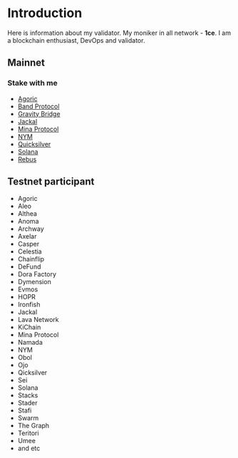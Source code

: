 # Introduction
Here is information about my validator. My moniker in all network - **1ce**. I am a blockchain enthusiast, DevOps and validator.

## Mainnet
### Stake with me
* [Agoric](https://agoric.explorers.guru/validator/agoricvaloper19zqc6h7d3lff204rsr02qzxceea7kule54j0hw)
* [Band Protocol](https://www.cosmoscan.io/validator/bandvaloper1pjhgksl4nhrahxam6l6fg4v8z8r5c68504szuq#reports)
* [Gravity Bridge](https://www.mintscan.io/gravity-bridge/validators/gravityvaloper1xuegmnp2q89nf0y2gt8fwn6c0tghrpnw7px2as)
* [Jackal](https://explorer.stavr.tech/Jackal/staking/jklvaloper1vrcyummz0zvc0s53rzaxkr7x6ra3ekfqke50g4)
* [Mina Protocol](https://minascan.io/mainnet/validator/B62qpwXadr3bwPsV5M7NSTZUGRaED3FPy4Ju517PqTZWWfjS8h2dy9K/delegations)
* [NYM](https://mixnet.explorers.guru/mixnode/BVDVtmNbZRgPKU81uBkrgfj5TnhtZqQcPAwxD48jcfMd)
* [Quicksilver](https://quicksilver.explorers.guru/validator/quickvaloper1y262p2k5xm5u48z029g53dp7nas488ddur279j)
* [Solana](https://www.validators.app/validators/Cr3NTaeoAVcT2qJsXxyx3V3XraVWD7Mje3TGzvK9xwsq?locale=en&network=mainnet&order=&refresh=)
* [Rebus](https://rebus.explorers.guru/validator/rebusvaloper1gxshuvvrspyntrstxj4afhs4sh44jr84e5drvc)


## Testnet participant
* Agoric
* Aleo
* Althea
* Anoma
* Archway
* Axelar
* Casper
* Celestia
* Chainflip
* DeFund
* Dora Factory
* Dymension
* Evmos
* HOPR
* Ironfish
* Jackal
* Lava Network
* KiChain
* Mina Protocol
* Namada
* NYM
* Obol
* Ojo
* Qicksilver
* Sei
* Solana
* Stacks
* Stader
* Stafi
* Swarm
* The Graph
* Teritori
* Umee
* and etc
